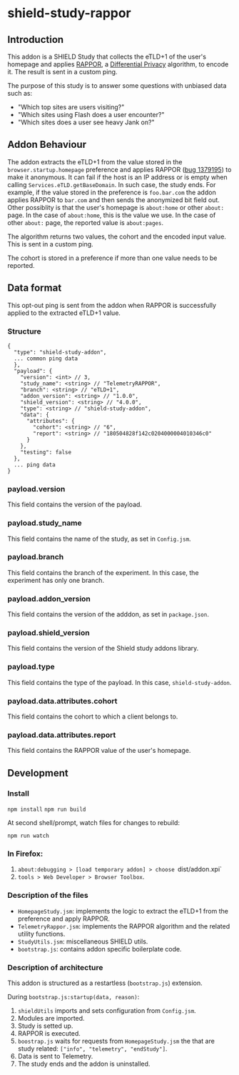 # shield-study-rappor

## Introduction
This addon is a SHIELD Study that collects the eTLD+1 of the user's homepage
and applies [RAPPOR](https://static.googleusercontent.com/media/research.google.com/en//pubs/archive/42852.pdf),
a [Differential Privacy](https://en.wikipedia.org/wiki/Differential_privacy) algorithm, to encode it.
The result is sent in a custom ping.

The purpose of this study is to answer some questions with unbiased data such as:

- "Which top sites are users visiting?"
- "Which sites using Flash does a user encounter?"
- "Which sites does a user see heavy Jank on?" 

## Addon Behaviour
The addon extracts the eTLD+1 from the value stored in the `browser.startup.homepage` 
preference and applies RAPPOR ([bug 1379195](https://bugzilla.mozilla.org/show_bug.cgi?id=1379195)) to make it anonymous. 
It can fail if the host is an IP address or is empty when calling `Services.eTLD.getBaseDomain`.
In such case, the study ends. For example, if the value stored in the preference is `foo.bar.com` 
the addon applies RAPPOR to `bar.com` and then sends the anonymized bit field out.
Other possiblity is that the user's homepage is `about:home` or other `about:` page.
In the case of `about:home`, this is the value we use. In the case of other `about:`
page, the reported value is `about:pages`.

The algorithm returns two values, the cohort and the encoded input value. This is sent
in a custom ping.

The cohort is stored in a preference if more than one value needs to be reported.

## Data format
This opt-out ping is sent from the addon when RAPPOR is successfully applied to the extracted eTLD+1 value.

### Structure

```JS
{
  "type": "shield-study-addon",
  ... common ping data
  },
  "payload": {
    "version": <int> // 3,
    "study_name": <string> // "TelemetryRAPPOR",
    "branch": <string> // "eTLD+1",
    "addon_version": <string> // "1.0.0",
    "shield_version": <string> // "4.0.0",
    "type": <string> // "shield-study-addon",
    "data": {
      "attributes": {
        "cohort": <string> // "6",
        "report": <string> // "180504828f142c0204000004010346c0"
      }
    },
    "testing": false
  },
  ... ping data
}
```

### payload.version
This field contains the version of the payload.

### payload.study_name
This field contains the name of the study, as set in `Config.jsm`.

### payload.branch
This field contains the branch of the experiment. In this case,
the experiment has only one branch.

### payload.addon_version
This field contains the version of the adddon, as set in `package.json`.

### payload.shield_version
This field contains the version of the Shield study addons library.

### payload.type
This field contains the type of the payload. In this case, 
`shield-study-addon`.

### payload.data.attributes.cohort
This field contains the cohort to which a client belongs to.

### payload.data.attributes.report
This field contains the RAPPOR value of the user's homepage.

## Development

### Install

`npm install`
`npm run build`

At second shell/prompt, watch files for changes to rebuild:

`npm run watch`


### In Firefox:

1. `about:debugging > [load temporary addon] > choose `dist/addon.xpi`
2. `tools > Web Developer > Browser Toolbox`.

### Description of the files

- `HomepageStudy.jsm`: implements the logic to extract the eTLD+1 from the preference and apply RAPPOR.
- `TelemetryRappor.jsm`: implements the RAPPOR algorithm and the related utility functions.
- `StudyUtils.jsm`: miscellaneous SHIELD utils.
- `bootstrap.js`: contains addon specific boilerplate code.

### Description of architecture

This addon is structured as a restartless (`bootstrap.js`) extension.

During `bootstrap.js:startup(data, reason)`:

1. `shieldUtils` imports and sets configuration from `Config.jsm`.
2. Modules are imported.
3. Study is setted up.
4. RAPPOR is executed.
4. `boostrap.js` waits for requests from `HomepageStudy.jsm` the that 
are study related:  `["info", "telemetry", "endStudy"]`.
5. Data is sent to Telemetry.
7. The study ends and the addon is uninstalled.

